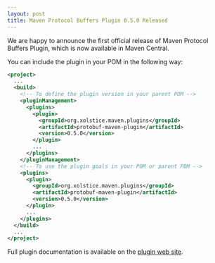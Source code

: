 ```yaml
---
layout: post
title: Maven Protocol Buffers Plugin 0.5.0 Released
---
```


We are happy to announce the first official release of Maven Protocol Buffers Plugin,
which is now available in Maven Central.

You can include the plugin in your POM in the following way:

```xml
<project>
  ...
  <build>
    <!-- To define the plugin version in your parent POM -->
    <pluginManagement>
      <plugins>
        <plugin>
          <groupId>org.xolstice.maven.plugins</groupId>
          <artifactId>protobuf-maven-plugin</artifactId>
          <version>0.5.0</version>
        </plugin>
        ...
      </plugins>
    </pluginManagement>
    <!-- To use the plugin goals in your POM or parent POM -->
    <plugins>
      <plugin>
        <groupId>org.xolstice.maven.plugins</groupId>
        <artifactId>protobuf-maven-plugin</artifactId>
        <version>0.5.0</version>
      </plugin>
      ...
    </plugins>
  </build>
  ...
</project>
```

Full plugin documentation is available on the
[plugin web site](https://www.xolstice.org/protobuf-maven-plugin/).
